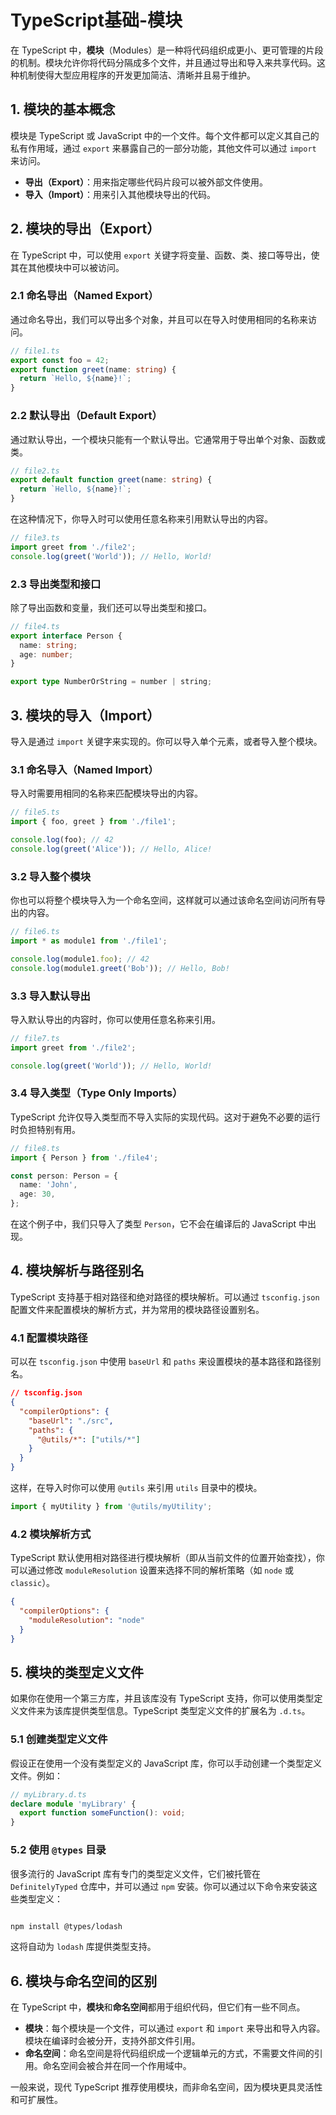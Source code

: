 # TypeScript基础-模块


在 TypeScript 中，**模块**（Modules）是一种将代码组织成更小、更可管理的片段的机制。模块允许你将代码分隔成多个文件，并且通过导出和导入来共享代码。这种机制使得大型应用程序的开发更加简洁、清晰并且易于维护。

## 1. **模块的基本概念**

模块是 TypeScript 或 JavaScript 中的一个文件。每个文件都可以定义其自己的私有作用域，通过 `export` 来暴露自己的一部分功能，其他文件可以通过 `import` 来访问。

- **导出（Export）**：用来指定哪些代码片段可以被外部文件使用。
- **导入（Import）**：用来引入其他模块导出的代码。

## 2. **模块的导出（Export）**

在 TypeScript 中，可以使用 `export` 关键字将变量、函数、类、接口等导出，使其在其他模块中可以被访问。

### 2.1 **命名导出（Named Export）**

通过命名导出，我们可以导出多个对象，并且可以在导入时使用相同的名称来访问。

```ts
// file1.ts
export const foo = 42;
export function greet(name: string) {
  return `Hello, ${name}!`;
}
```

### 2.2 **默认导出（Default Export）**

通过默认导出，一个模块只能有一个默认导出。它通常用于导出单个对象、函数或类。

```ts
// file2.ts
export default function greet(name: string) {
  return `Hello, ${name}!`;
}
```

在这种情况下，你导入时可以使用任意名称来引用默认导出的内容。

```ts
// file3.ts
import greet from './file2';
console.log(greet('World')); // Hello, World!
```

### 2.3 **导出类型和接口**

除了导出函数和变量，我们还可以导出类型和接口。

```ts
// file4.ts
export interface Person {
  name: string;
  age: number;
}

export type NumberOrString = number | string;
```

## 3. **模块的导入（Import）**

导入是通过 `import` 关键字来实现的。你可以导入单个元素，或者导入整个模块。

### 3.1 **命名导入（Named Import）**

导入时需要用相同的名称来匹配模块导出的内容。

```ts
// file5.ts
import { foo, greet } from './file1';

console.log(foo); // 42
console.log(greet('Alice')); // Hello, Alice!
```

### 3.2 **导入整个模块**

你也可以将整个模块导入为一个命名空间，这样就可以通过该命名空间访问所有导出的内容。

```ts
// file6.ts
import * as module1 from './file1';

console.log(module1.foo); // 42
console.log(module1.greet('Bob')); // Hello, Bob!
```

### 3.3 **导入默认导出**

导入默认导出的内容时，你可以使用任意名称来引用。

```ts
// file7.ts
import greet from './file2';

console.log(greet('World')); // Hello, World!
```

### 3.4 **导入类型（Type Only Imports）**

TypeScript 允许仅导入类型而不导入实际的实现代码。这对于避免不必要的运行时负担特别有用。

```ts
// file8.ts
import { Person } from './file4';

const person: Person = {
  name: 'John',
  age: 30,
};
```

在这个例子中，我们只导入了类型 `Person`，它不会在编译后的 JavaScript 中出现。

## 4. **模块解析与路径别名**

TypeScript 支持基于相对路径和绝对路径的模块解析。可以通过 `tsconfig.json` 配置文件来配置模块的解析方式，并为常用的模块路径设置别名。

### 4.1 **配置模块路径**

可以在 `tsconfig.json` 中使用 `baseUrl` 和 `paths` 来设置模块的基本路径和路径别名。

```json
// tsconfig.json
{
  "compilerOptions": {
    "baseUrl": "./src",
    "paths": {
      "@utils/*": ["utils/*"]
    }
  }
}
```

这样，在导入时你可以使用 `@utils` 来引用 `utils` 目录中的模块。

```ts
import { myUtility } from '@utils/myUtility';
```

### 4.2 **模块解析方式**

TypeScript 默认使用相对路径进行模块解析（即从当前文件的位置开始查找），你可以通过修改 `moduleResolution` 设置来选择不同的解析策略（如 `node` 或 `classic`）。

```json
{
  "compilerOptions": {
    "moduleResolution": "node"
  }
}
```

## 5. **模块的类型定义文件**

如果你在使用一个第三方库，并且该库没有 TypeScript 支持，你可以使用类型定义文件来为该库提供类型信息。TypeScript 类型定义文件的扩展名为 `.d.ts`。

### 5.1 **创建类型定义文件**

假设正在使用一个没有类型定义的 JavaScript 库，你可以手动创建一个类型定义文件。例如：

```ts
// myLibrary.d.ts
declare module 'myLibrary' {
  export function someFunction(): void;
}
```

### 5.2 **使用 `@types` 目录**

很多流行的 JavaScript 库有专门的类型定义文件，它们被托管在 `DefinitelyTyped` 仓库中，并可以通过 `npm` 安装。你可以通过以下命令来安装这些类型定义：

```bash

npm install @types/lodash
```

这将自动为 `lodash` 库提供类型支持。

## 6. **模块与命名空间的区别**

在 TypeScript 中，**模块**和**命名空间**都用于组织代码，但它们有一些不同点。

- **模块**：每个模块是一个文件，可以通过 `export` 和 `import` 来导出和导入内容。模块在编译时会被分开，支持外部文件引用。
- **命名空间**：命名空间是将代码组织成一个逻辑单元的方式，不需要文件间的引用。命名空间会被合并在同一个作用域中。

一般来说，现代 TypeScript 推荐使用模块，而非命名空间，因为模块更具灵活性和可扩展性。

